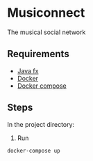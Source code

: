 # Musiconnect
The musical social network
## Requirements
* [Java fx](https://gluonhq.com/products/javafx/)
* [Docker](https://docs.docker.com/engine/install/ubuntu/#install-using-the-repository)
* [Docker compose](https://docs.docker.com/compose/install/)

## Steps
In the project directory:

1. Run
```
docker-compose up
```
